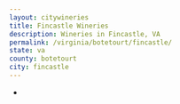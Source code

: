 ```yaml
---
layout: citywineries
title: Fincastle Wineries
description: Wineries in Fincastle, VA
permalink: /virginia/botetourt/fincastle/
state: va
county: botetourt
city: fincastle
---
```

-
